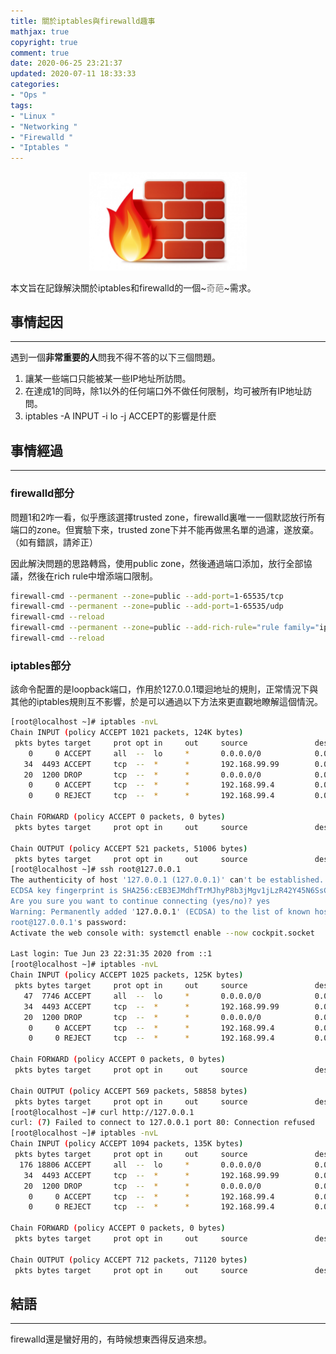 ```yaml
---
title: 關於iptables與firewalld趣事
mathjax: true
copyright: true
comment: true
date: 2020-06-25 23:21:37
updated: 2020-07-11 18:33:33
categories:
- "Ops "
tags:
- "Linux "
- "Networking "
- "Firewalld "
- "Iptables "
---
```


<center><img src="https://raw.githubusercontent.com/m4d3bug/images-of-website/master/blog/firewall.jpg" width=50% /></center>

本文旨在記錄解決關於iptables和firewalld的一個~<font color=#808080>奇葩</font>~需求。

<!-- more -->

## 事情起因

---

遇到一個**非常重要的人**問我不得不答的以下三個問題。

1. 讓某一些端口只能被某一些IP地址所訪問。
2. 在達成1的同時，除1以外的任何端口外不做任何限制，均可被所有IP地址訪問。
3. iptables -A INPUT -i lo -j ACCEPT的影響是什麽

## 事情經過

---

### firewalld部分

問題1和2咋一看，似乎應該選擇trusted zone，firewalld裏唯一一個默認放行所有端口的zone。但實驗下來，trusted zone下并不能再做黑名單的過濾，遂放棄。（如有錯誤，請斧正）

因此解決問題的思路轉爲，使用public zone，然後通過端口添加，放行全部協議，然後在rich rule中增添端口限制。

```bash
firewall-cmd --permanent --zone=public --add-port=1-65535/tcp
firewall-cmd --permanent --zone=public --add-port=1-65535/udp
firewall-cmd --reload
firewall-cmd --permanent --zone=public --add-rich-rule="rule family="ipv4" source NOT address="192.168.99.99" port port="22" protocol="tcp" reject"
firewall-cmd --reload
```

### iptables部分

該命令配置的是loopback端口，作用於127.0.0.1環迴地址的規則，正常情況下與其他的iptables規則互不影響，於是可以通過以下方法來更直觀地瞭解這個情況。

```bash
[root@localhost ~]# iptables -nvL
Chain INPUT (policy ACCEPT 1021 packets, 124K bytes)
 pkts bytes target     prot opt in     out     source               destination         
    0     0 ACCEPT     all  --  lo     *       0.0.0.0/0            0.0.0.0/0           
   34  4493 ACCEPT     tcp  --  *      *       192.168.99.99        0.0.0.0/0            tcp dpt:22
   20  1200 DROP       tcp  --  *      *       0.0.0.0/0            0.0.0.0/0            tcp dpt:22
    0     0 ACCEPT     tcp  --  *      *       192.168.99.4         0.0.0.0/0            tcp dpt:22
    0     0 REJECT     tcp  --  *      *       192.168.99.4         0.0.0.0/0            tcp dpt:22 reject-with icmp-port-unreachable

Chain FORWARD (policy ACCEPT 0 packets, 0 bytes)
 pkts bytes target     prot opt in     out     source               destination         

Chain OUTPUT (policy ACCEPT 521 packets, 51006 bytes)
 pkts bytes target     prot opt in     out     source               destination  
[root@localhost ~]# ssh root@127.0.0.1                                              <------目的地址使用127.0.0.1
The authenticity of host '127.0.0.1 (127.0.0.1)' can't be established.
ECDSA key fingerprint is SHA256:cEB3EJMdhfTrMJhyP8b3jMgv1jLzR42Y45N6SsCLmes.
Are you sure you want to continue connecting (yes/no)? yes
Warning: Permanently added '127.0.0.1' (ECDSA) to the list of known hosts.
root@127.0.0.1's password: 
Activate the web console with: systemctl enable --now cockpit.socket

Last login: Tue Jun 23 22:31:35 2020 from ::1
[root@localhost ~]# iptables -nvL
Chain INPUT (policy ACCEPT 1025 packets, 125K bytes)
 pkts bytes target     prot opt in     out     source               destination         
   47  7746 ACCEPT     all  --  lo     *       0.0.0.0/0            0.0.0.0/0       <------可以看到流經情況    
   34  4493 ACCEPT     tcp  --  *      *       192.168.99.99        0.0.0.0/0            tcp dpt:22
   20  1200 DROP       tcp  --  *      *       0.0.0.0/0            0.0.0.0/0            tcp dpt:22
    0     0 ACCEPT     tcp  --  *      *       192.168.99.4         0.0.0.0/0            tcp dpt:22
    0     0 REJECT     tcp  --  *      *       192.168.99.4         0.0.0.0/0            tcp dpt:22 reject-with icmp-port-unreachable

Chain FORWARD (policy ACCEPT 0 packets, 0 bytes)
 pkts bytes target     prot opt in     out     source               destination         

Chain OUTPUT (policy ACCEPT 569 packets, 58858 bytes)
 pkts bytes target     prot opt in     out     source               destination  
[root@localhost ~]# curl http://127.0.0.1                                           <-----觸發x2
curl: (7) Failed to connect to 127.0.0.1 port 80: Connection refused
[root@localhost ~]# iptables -nvL
Chain INPUT (policy ACCEPT 1094 packets, 135K bytes)
 pkts bytes target     prot opt in     out     source               destination         
  176 18806 ACCEPT     all  --  lo     *       0.0.0.0/0            0.0.0.0/0       <------成功x2   
   34  4493 ACCEPT     tcp  --  *      *       192.168.99.99        0.0.0.0/0            tcp dpt:22
   20  1200 DROP       tcp  --  *      *       0.0.0.0/0            0.0.0.0/0            tcp dpt:22
    0     0 ACCEPT     tcp  --  *      *       192.168.99.4         0.0.0.0/0            tcp dpt:22
    0     0 REJECT     tcp  --  *      *       192.168.99.4         0.0.0.0/0            tcp dpt:22 reject-with icmp-port-unreachable

Chain FORWARD (policy ACCEPT 0 packets, 0 bytes)
 pkts bytes target     prot opt in     out     source               destination         

Chain OUTPUT (policy ACCEPT 712 packets, 71120 bytes)
 pkts bytes target     prot opt in     out     source               destination
```

## 結語

---

firewalld還是蠻好用的，有時候想東西得反過來想。
